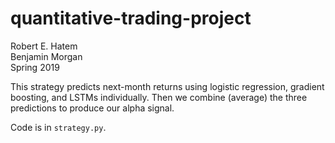 # quantitative-trading-project
Robert E. Hatem  
Benjamin Morgan  
Spring 2019

This strategy predicts next-month returns using logistic regression, gradient boosting, and LSTMs individually. Then we combine (average) the three predictions to produce our alpha signal.

Code is in `strategy.py`.
